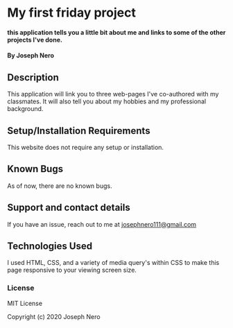 # My first friday project

#### this application tells you a little bit about me and links to some of the other projects I've done. 

#### By Joseph Nero 

## Description

This application will link you to three web-pages I've co-authored with my classmates. It will also tell you about my hobbies and my professional background. 

## Setup/Installation Requirements

This website does not require any setup or installation. 

## Known Bugs

As of now, there are no known bugs. 

## Support and contact details

If you have an issue, reach out to me at josephnero111@gmail.com

## Technologies Used

I used HTML, CSS, and a variety of media query's within CSS to make this page responsive to your viewing screen size. 

### License

MIT License

Copyright (c) 2020 Joseph Nero 